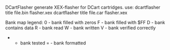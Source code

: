 DCartFlasher generate XEX-flasher for DCart cartridges.
use:
   dcartflasher title file.bin flasher.xex
   dcartflasher title file.car flasher.xex

Bank map legend:
0 - bank filled with zeros
F - bank filled with $FF
D - bank contains data
R - bank read
W - bank written
V - bank verified correctly
* - bank tested
= - bank formatted
